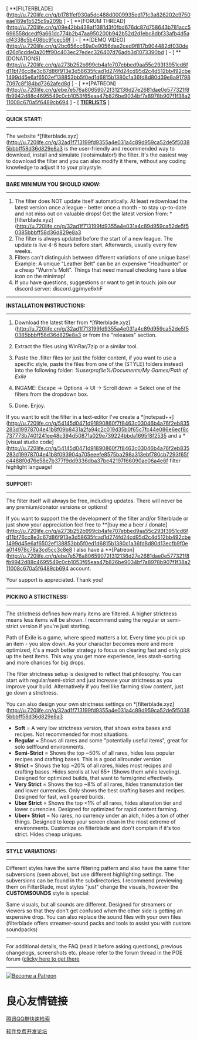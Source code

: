 [ **[FILTERBLADE](http://u.720life.cn/g/b1781fef930a5dc488d0009935ed17fc3a826202c9750eae189e1b525c9a209b  ] - [ **[FORUM THREAD](http://u.720life.cn/g/09e42bb438af1381d3f0fbd676dc87d758643b781acc5698558dcedf9a661dc774b2b47aa950200b942b52d2d1ebc8dbf33afb4d5acf4338c5b408bc91cec59f  ] - [ **[DEMO VIDEO](http://u.720life.cn/g/2bc656cc69a0e9056dae2ced9f817b904482df030ded26d1cdde0a20fff90c403ec27edec326407d76adb3d1073390bd  ] - [ **[DONATIONS](http://u.720life.cn/g/a273b252b999cb4afe707ebbed9aa55c293f3951cd6fd11bf76cc8e3c67d86f913e3d58635fcad1d274fd24cd95d2c4d512bb492cbe1499d45e6af6502ef138853bb5f0ed1d6815b1380c1a36fd8d80d39e8a917987097c8f184bd7362afed8d  ] - [ **[PATREON](http://u.720life.cn/g/ebe7e576a80659072f312136d27e2681dae0e577321f8fb9942d88c4695549c0cb1053f65eaa47b826be9034bf7a8978b907f1f38a211008c670a5f6489cb694  ] - [ **[TIERLISTS](https://www.filterblade.xyz/TierLists.html)** ]

--------------------------

**QUICK START:**

--------------------------

The website *[filterblade.xyz](http://u.720life.cn/g/32ad1f713199fd9355a4e031a4c89d959ca52de5f50385bbbff58d36d829e8a3  is the user-friendly and recommended way to download, install and simulate (lootsimulator!) the filter. It's the easiest way to download the filter and you can also modify it there, without any coding knowledge to adjust it to your playstyle.

--------------------------

**BARE MINIMUM YOU SHOULD KNOW:**

--------------------------

1) The filter does NOT update itself automatically. At least redownload the latest version once a league - better once a month - to stay up-to-date and not miss out on valuable drops! Get the latest version from: *[filterblade.xyz](http://u.720life.cn/g/32ad1f713199fd9355a4e031a4c89d959ca52de5f50385bbbff58d36d829e8a3 
2) The filter is always updated before the start of a new league. The update is live 4-6 hours before start. Afterwards, usually every few weeks.
3) Filters can't distinguish between different variations of one unique base! Example: A unique "Leather Belt" can be an expensive "Headhunter" or a cheap "Wurm's Molt". Things that need manual checking have a blue icon on the minimap!
4) If you have questions, suggestions or want to get in touch: join our discord server: discord.gg/mye6xhF

--------------------------

**INSTALLATION INSTRUCTIONS:**

--------------------------

1) Download the latest filter from *[filterblade.xyz](http://u.720life.cn/g/32ad1f713199fd9355a4e031a4c89d959ca52de5f50385bbbff58d36d829e8a3  or from the "releases" section. 

2) Extract the files using WinRar/7zip or a similar tool.

3) Paste the .filter files (or just the folder content, if you want to use a specific style, paste the files from one of the (STYLE) folders instead) into the following folder: *%userprofile%/Documents/My Games/Path of Exile*

4) INGAME: Escape -> Options -> UI -> Scroll down -> Select one of the filters from the dropdown box.

5) Done. Enjoy.

If you want to edit the filter in a text-editor I've create a *[notepad++](http://u.720life.cn/g/54145d0471d91890860f7f8463c03046b4a76f2eb835283d19978704e41b8f09b8431a2fa94c2c019d35b0f65c7fc44e086e6ecf8c737773b7401241ee48c394d50871a029e739224bbda1695f8f2535  and a *[visual studio code](http://u.720life.cn/g/54145d0471d91890860f7f8463c03046b4a76f2eb835283d19978704e41b8f093904a705eeefe8575ba298a313ebf780cb7293f65fc4488f0d76e58e7b377f9dd9336dba37be42197f66090ae06a4e6f  filter highlight language!

--------------------------

**SUPPORT:**

--------------------------

The filter itself will always be free, including updates. There will never be any premium/donator versions or options! 

If you want to support the the development of the filter and/or filterblade or just show your appreciation feel free to **[buy me a beer / donate](http://u.720life.cn/g/a273b252b999cb4afe707ebbed9aa55c293f3951cd6fd11bf76cc8e3c67d86f913e3d58635fcad1d274fd24cd95d2c4d512bb492cbe1499d45e6af6502ef138853bb5f0ed1d6815b1380c1a36fd8d80d13ecfb9f0ea014978c78a3cd5cc3c8e8  I also have a **[Patreon](http://u.720life.cn/g/ebe7e576a80659072f312136d27e2681dae0e577321f8fb9942d88c4695549c0cb1053f65eaa47b826be9034bf7a8978b907f1f38a211008c670a5f6489cb694  account.

Your support is appreciated. Thank you!

--------------------------

**PICKING A STRICTNESS:**

--------------------------

The strictness defines how many items are filtered. A higher strictness means less items will be shown. I recommend using the regular or semi-strict version if you're just starting. 

Path of Exile is a game, where speed matters a lot. Every time you pick up an item - you slow down. As your character becomes more and more optimized, it's a much better strategy to focus on clearing fast and only pick up the best items. This way you get more experience, less stash-sorting and more chances for big drops. 

The filter strictness setup is designed to reflect that philosophy. You can start with regular/semi-strict and just increase your strictness as you improve your build. Alternatively if you feel like farming slow content, just go down a strictness.

You can also design your own strictness settings on *[filterblade.xyz](http://u.720life.cn/g/32ad1f713199fd9355a4e031a4c89d959ca52de5f50385bbbff58d36d829e8a3 

- **Soft** = A very low strictness version, that shows extra bases and recipes. Not recommended for most situations.
- **Regular** = Shows all rares and some "potentially useful items", great for solo selffound environments.
- **Semi-Strict** = Shows the top ~50% of all rares, hides less popular recipes and crafting bases. This is a good allrounder version
- **Strict** = Shows the top ~20% of all rares, hides most recipes and crafting bases. Hides scrolls at lvel 65+ (Shows them while leveling). Designed for optimized builds, that want to farm/grind effectively.
- **Very Strict** = Shows the top ~8% of all rares, hides transmutation tier and lower currencies. Only shows the best crafting bases and recipes. Designed for fast, well geared builds.
- **Uber Strict** = Shows the top <1% of all rares, hides alteration tier and lower currencies. Designed for optimized for rapid content farming.
- **Uber+ Strict** = No rares, no currency under an alch, hides a ton of other things. Designed to keep your screen clean in the most extreme of environments. Customize on filterblade and don't complain if it's too strict. Hides cheap uniques.

--------------------------

**STYLE VARIATIONS:**

--------------------------

Different styles have the same filtering pattern and also have the same filter subversions (seen above), but use different highlighting settings. The subversions can be found in the subdirectories. I recommend previewing them on FilterBlade, most styles "just" change the visuals, however the **CUSTOMSOUNDS** style is special: 

Same visuals, but all sounds are different. Designed for streamers or viewers so that they don't get confused when the other side is getting an expensive drop. You can also replace the sound files with your own files (filterblade offers streamer-sound packs and tools to assist you with custom soundpacks)

--------------------------

For additional details, the FAQ (read it before asking questions), previous changelogs, screenshots etc. please refer to the forum thread in the POE forum ([clicky here to get there](http://u.720life.cn/g/09e42bb438af1381d3f0fbd676dc87d758643b781acc5698558dcedf9a661dc774b2b47aa950200b942b52d2d1ebc8db486bad34d1543ddb6f2fd718b9bee64d) 

--------------------------

[![Become a Patreon](https://img.shields.io/badge/patreon-%F0%9F%8E%AF-orange.svg)](https://www.patreon.com/Neversink)



 # 良心友情链接

[腾讯QQ群快速检索](http://u.720life.cn/s/8cf73f7c)

[软件免费开发论坛](http://u.720life.cn/s/bbb01dc0)